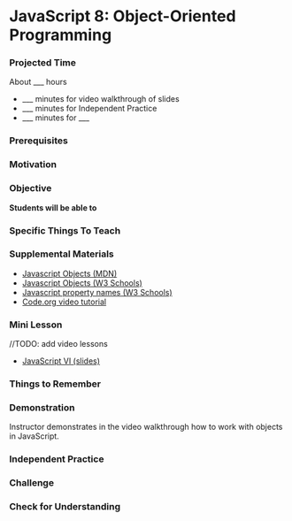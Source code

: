 # JavaScript 8: Object-Oriented Programming

### Projected Time
About ___ hours
- ___ minutes for video walkthrough of slides
- ___ minutes for Independent Practice
- ___ minutes for ___

### Prerequisites


### Motivation

### Objective
**Students will be able to**


### Specific Things To Teach


### Supplemental Materials
- [Javascript Objects (MDN)](https://developer.mozilla.org/en-US/docs/Web/JavaScript/Reference/Global_Objects/Object)
- [Javascript Objects (W3 Schools)](https://www.w3schools.com/js/js_objects.asp)
- [Javascript property names (W3 Schools)](https://www.w3schools.com/js/js_properties.asp)
- [Code.org video tutorial](https://www.youtube.com/watch?v=ZunUF_WGMb4)

### Mini Lesson
//TODO: add video lessons
- [JavaScript VI (slides)](https://docs.google.com/presentation/d/1N2eDw84BqmcqvNDjtQfNEF_7PO91z-IHTR44QXt3-oI/edit#slide=id.p)

### Things to Remember


### Demonstration
Instructor demonstrates in the video walkthrough how to work with objects in JavaScript.

### Independent Practice  


### Challenge


### Check for Understanding
